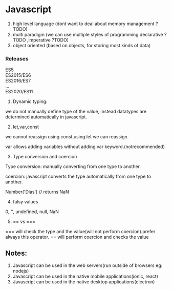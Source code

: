 # Javascript

1. high level language (dont want to deal about memory management ?TODO)
2. multi paradigm (we can use multiple styles of programming declarative ?TODO ,imperative ?TODO)
3. object oriented (based on objects, for storing most kinds of data)

### Releases

ES5  
ES2015/ES6  
ES2016/ES7  
...  
ES2020/ES11

1. Dynamic typing:

we do not manually define type of the value, instead datatypes are determined automatically in javascript.

2. let,var,const

we cannot reassign using const,using let we can reassign.

var allows adding variables without adding var keyword.(notrecommended)

3. Type conversion and coercion

Type conversion: manually converting from one type to another.

coercion: javascript converts the type automatically from one type to another.

Number('Dias') // returns NaN

4. falsy values

0, '', undefined, null, NaN

5. == vs ===

=== will check the type and the value(will not perform coercion).prefer always this operator.
== will perform coercion and checks the value

## Notes:

1. Javascript can be used in the web servers(run outside of browsers eg: nodejs)
2. Javascript can be used in the native mobile applications(ionic, react)
3. Javascript can be used in the native desktop applications(electron)
